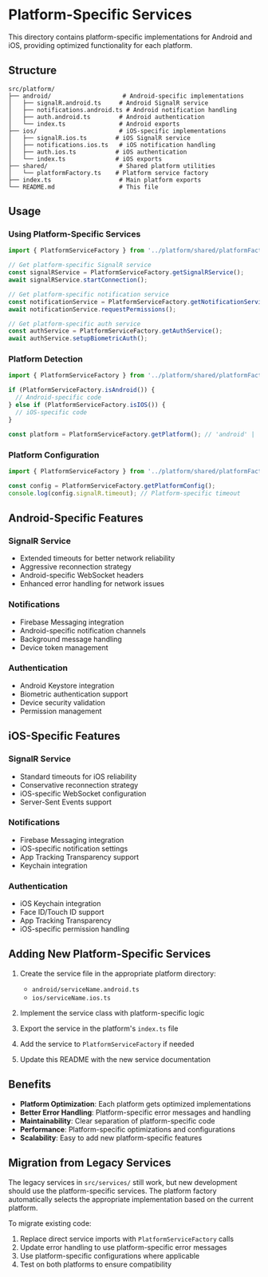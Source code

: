 # Platform-Specific Services

This directory contains platform-specific implementations for Android and iOS, providing optimized functionality for each platform.

## Structure

```
src/platform/
├── android/                    # Android-specific implementations
│   ├── signalR.android.ts     # Android SignalR service
│   ├── notifications.android.ts # Android notification handling
│   ├── auth.android.ts        # Android authentication
│   └── index.ts               # Android exports
├── ios/                       # iOS-specific implementations
│   ├── signalR.ios.ts        # iOS SignalR service
│   ├── notifications.ios.ts   # iOS notification handling
│   ├── auth.ios.ts           # iOS authentication
│   └── index.ts              # iOS exports
├── shared/                    # Shared platform utilities
│   └── platformFactory.ts    # Platform service factory
├── index.ts                   # Main platform exports
└── README.md                  # This file
```

## Usage

### Using Platform-Specific Services

```typescript
import { PlatformServiceFactory } from '../platform/shared/platformFactory';

// Get platform-specific SignalR service
const signalRService = PlatformServiceFactory.getSignalRService();
await signalRService.startConnection();

// Get platform-specific notification service
const notificationService = PlatformServiceFactory.getNotificationService();
await notificationService.requestPermissions();

// Get platform-specific auth service
const authService = PlatformServiceFactory.getAuthService();
await authService.setupBiometricAuth();
```

### Platform Detection

```typescript
import { PlatformServiceFactory } from '../platform/shared/platformFactory';

if (PlatformServiceFactory.isAndroid()) {
  // Android-specific code
} else if (PlatformServiceFactory.isIOS()) {
  // iOS-specific code
}

const platform = PlatformServiceFactory.getPlatform(); // 'android' | 'ios'
```

### Platform Configuration

```typescript
import { PlatformServiceFactory } from '../platform/shared/platformFactory';

const config = PlatformServiceFactory.getPlatformConfig();
console.log(config.signalR.timeout); // Platform-specific timeout
```

## Android-Specific Features

### SignalR Service
- Extended timeouts for better network reliability
- Aggressive reconnection strategy
- Android-specific WebSocket headers
- Enhanced error handling for network issues

### Notifications
- Firebase Messaging integration
- Android-specific notification channels
- Background message handling
- Device token management

### Authentication
- Android Keystore integration
- Biometric authentication support
- Device security validation
- Permission management

## iOS-Specific Features

### SignalR Service
- Standard timeouts for iOS reliability
- Conservative reconnection strategy
- iOS-specific WebSocket configuration
- Server-Sent Events support

### Notifications
- Firebase Messaging integration
- iOS-specific notification settings
- App Tracking Transparency support
- Keychain integration

### Authentication
- iOS Keychain integration
- Face ID/Touch ID support
- App Tracking Transparency
- iOS-specific permission handling

## Adding New Platform-Specific Services

1. Create the service file in the appropriate platform directory:
   - `android/serviceName.android.ts`
   - `ios/serviceName.ios.ts`

2. Implement the service class with platform-specific logic

3. Export the service in the platform's `index.ts` file

4. Add the service to `PlatformServiceFactory` if needed

5. Update this README with the new service documentation

## Benefits

- **Platform Optimization**: Each platform gets optimized implementations
- **Better Error Handling**: Platform-specific error messages and handling
- **Maintainability**: Clear separation of platform-specific code
- **Performance**: Platform-specific optimizations and configurations
- **Scalability**: Easy to add new platform-specific features

## Migration from Legacy Services

The legacy services in `src/services/` still work, but new development should use the platform-specific services. The platform factory automatically selects the appropriate implementation based on the current platform.

To migrate existing code:

1. Replace direct service imports with `PlatformServiceFactory` calls
2. Update error handling to use platform-specific error messages
3. Use platform-specific configurations where applicable
4. Test on both platforms to ensure compatibility

